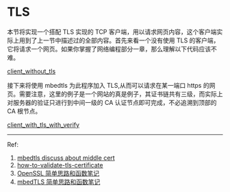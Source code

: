 # TLS

本节将实现一个搭配 TLS 实现的 TCP 客户端，用以请求网页内容，这个客户端实际上用到了上一节中描述过的全部内容。首先来看一个没有使用 TLS 的客户端，它将请求一个网页。如果你掌握了网络编程部分一章，那么理解以下代码应该不难。

[client_without_tls](../src/libmbedtls/tls/client_without_tls.c ':include')

接下来将使用 mbedtls 为此程序加入 TLS,从而可以请求在某一端口 https 的网页。需要注意，这里的例子是一个网站的真是例子，其证书链共有三级，而实际上对服务器的验证只进行到中间一级的 CA 认证节点即可完成，不必追溯到顶部的 CA 根节点。

[client_with_tls_with_verify](../src/libmbedtls/tls/client_with_tls_with_verify.c ':include')

---

Ref:

1. [mbedtls discuss about middle cert](https://github.com/ARMmbed/mbedtls/issues/139#issuecomment-270134402)
2. [how-to-validate-tls-certificate](https://cjting.me/2021/03/02/how-to-validate-tls-certificate/)
3. [OpenSSL 简单思路和函数笔记](https://segmentfault.com/a/1190000005933931)
4. [mbedTLS 简单思路和函数笔记](https://segmentfault.com/a/1190000005998141)
